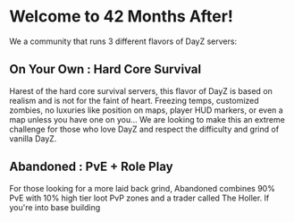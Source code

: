 # Welcome to 42 Months After!
We a community that runs 3 different flavors of DayZ servers:

## On Your Own : Hard Core Survival
Harest of the hard core survival servers, this flavor of DayZ is based on realism and is not for the faint of heart. Freezing temps, customized zombies, no luxuries like position on maps, player HUD markers, or even a map unless you have one on you... We are looking to make this an extreme challenge for those who love DayZ and respect the difficulty and grind of vanilla DayZ.

## Abandoned : PvE + Role Play
For those looking for a more laid back grind, Abandoned combines 90% PvE with 10% high tier loot PvP zones and a trader called The Holler. If you're into base building
